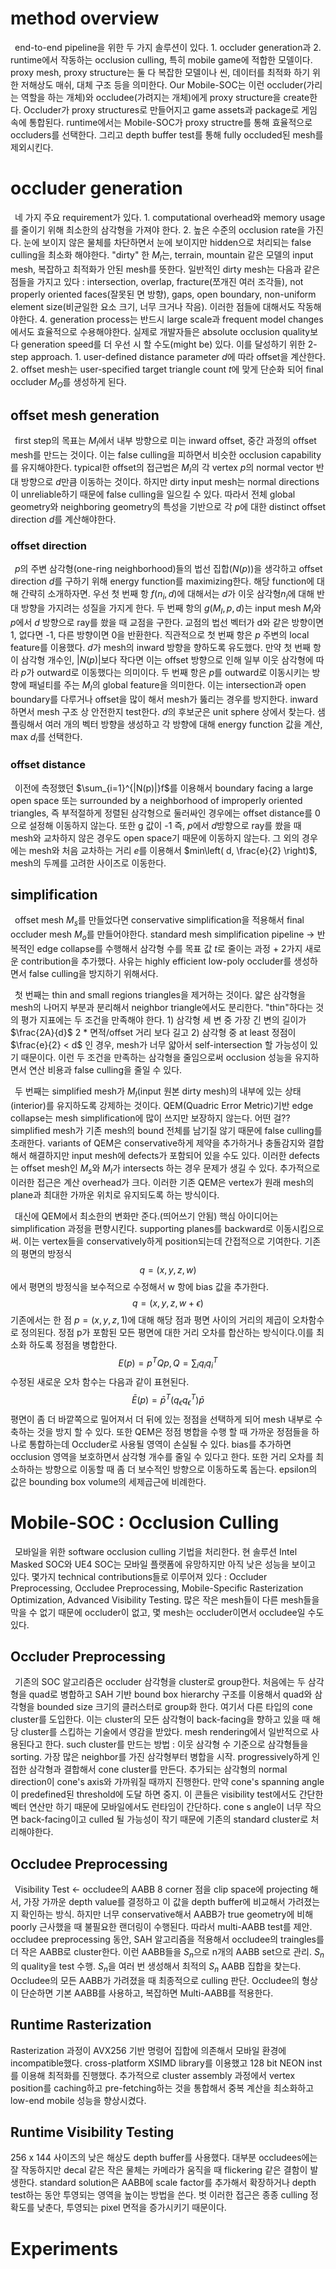 
# method overview

&ensp;end-to-end pipeline을 위한 두 가지 솔루션이 있다. 1. occluder generation과 2. runtime에서 작동하는 occlusion culling, 특히 mobile game에 적합한 모델이다. proxy mesh, proxy structure는 둘 다 복잡한 모델이나 씬, 데이터를 최적화 하기 위한 저해상도 매쉬, 대체 구조 등을 의미한다. Our Mobile-SOC는 이런 occluder(가리는 역할을 하는 개체)와 occludee(가려지는 개체)에게 proxy structure을 create한다. Occluder가 proxy structures로 만들어지고 game assets과 package로 게임 속에 통합된다. runtime에서는 Mobile-SOC가 proxy structre를 통해 효율적으로 occluders를 선택한다. 그리고 depth buffer test를 통해 fully occluded된 mesh를 제외시킨다.

# occluder generation

&ensp;네 가지 주요 requirement가 있다. 1. computational overhead와 memory usage를 줄이기 위해 최소한의 삼각형을 가져야 한다. 2. 높은 수준의 occlusion rate을 가진다. 눈에 보이지 않은 물체를 차단하면서 눈에 보이지만 hidden으로 처리되는 false culling을 최소화 해야한다. "dirty" 한 $M_{I}$는, terrain, mountain 같은 모델의 input mesh, 복잡하고 최적화가 안된 mesh를 뜻한다. 일반적인 dirty mesh는 다음과 같은 점들을 가지고 있다 : intersection, overlap, fracture(쪼개진 여러 조각들), not properly oriented faces(잘못된 면 방향), gaps, open boundary, non-uniform element size(비균일한 요소 크기, 너무 크거나 작음). 이러한 점들에 대해서도 작동해야한다. 4. generation process는 반드시 large scale과 frequent model changes 에서도 효율적으로 수용해야한다. 실제로 개발자들은 absolute occlusion quality보다 generation speed를 더 우선 시 할 수도(might be) 있다. 이를 달성하기 위한 2-step approach. 1. user-defined distance parameter $d$에 따라 offset을 계산한다. 2. offset mesh는 user-specified target triangle count $t$에 맞게 단순화 되어 final occluder $M_{O}$를 생성하게 된다.

## offset mesh generation

&ensp;first step의 목표는 $M_{I}$에서 내부 방향으로 미는 inward offset, 중간 과정의 offset mesh를 만드는 것이다. 이는 false culling을 피하면서 비슷한 occlusion capability를 유지해야한다. typical한 offset의 접근법은 $M_{I}$의 각 vertex $p$의 normal vector 반대 방향으로 $d$만큼 이동하는 것이다. 하지만 dirty input mesh는 normal directions이 unreliable하기 때문에 false culling을 일으킬 수 있다. 따라서 전체 global geometry와 neighboring geometry의 특성을 기반으로 각 $p$에 대한 distinct offset direction $d$를 계산해야한다.

### offset direction

&ensp;$p$의 주변 삼각형(one-ring neighborhood)들의 법선 집합($N(p)$)을 생각하고 offset direction $d$를 구하기 위해 energy function를 maximizing한다. 해당 function에 대해 간략히 소개하자면. 우선 첫 번째 항 $f(n_{i},d)$에 대해서는 $d$가 이웃 삼각형$n_{i}$에 대해 반대 방향을 가지려는 성질을 가지게 한다. 두 번째 항의 $g(M_{I}, p, d)$는 input mesh $M_{I}$와 $p$에서 $d$ 방향으로 ray를 쐈을 때 교점을 구한다. 교점의 법선 벡터가 d와 같은 방향이면 1, 없다면 -1, 다른 방향이면 0을 반환한다. 직관적으로 첫 번째 항은 $p$ 주변의 local feature를 이용했다. $d$가 mesh의 inward 방향을 향하도록 유도했다. 만약 첫 번째 항이 삼각형 개수인, $|N(p)|$보다 작다면 이는 offset 방향으로 인해 일부 이웃 삼각형에 따라 $p$가 outward로 이동했다는 의미이다. 두 번째 항은 $p$를 outward로 이동시키는 방향에 패널티를 주는 $M_{I}$의 global feature을 의미한다. 이는 intersection과 open boundary를 다루거나 offset을 많이 해서 mesh가 뚫리는 경우를 방지한다. inward 하면서 mesh 구조 상 안전한지 test한다. $d$의 후보군은 unit sphere 상에서 찾는다. 샘플링해서 여러 개의 벡터 방향을 생성하고 각 방향에 대해 energy function 값을 계산, max $d_{i}$를 선택한다.

### offset distance

&ensp;이전에 측정했던 $\sum_{i=1}^{|N(p)|}f$를 이용해서 boundary facing a large open space 또는 surrounded by a neighborhood of improperly oriented triangles, 즉 부적절하게 정렬된 삼각형으로 둘러싸인 경우에는 offset distance를 0으로 설정해 이동하지 않는다. 또한 g 값이 -1 즉, $p$에서 $d$방향으로 ray를 쐈을 때 mesh와 교차하지 않은 경우도 open space기 때문에 이동하지 않는다. 그 외의 경우에는 mesh와 처음 교차하는 거리 $e$를 이용해서 $min\left( d, \frac{e}{2} \right)$, mesh의 두께를 고려한 사이즈로 이동한다.

## simplification

&ensp;offset mesh $M_{s}$를 만들었다면 conservative simplification을 적용해서 final occluder mesh $M_{o}$를 만들어야한다. standard mesh simplification pipeline -> 반복적인 edge collapse를 수행해서 삼각형 수를 목표 값 $t$로 줄이는 과정 + 2가지 새로운 contribution을 추가했다. 사유는 highly efficient low-poly occluder를 생성하면서 false culling을 방지하기 위해서다.

&ensp;첫 번째는 thin and small regions triangles을 제거하는 것이다. 얇은 삼각형을 mesh의 나머지 부분과 분리해서 neighbor triangle에서도 분리한다. "thin"하다는 것의 평가 지표에는 두 조건을 만족해야 한다. 1) 삼각형 세 변 중 가장 긴 변의 길이가 $\frac{2A}{d}$ 2 * 면적/offset 거리 보다 길고 2)  삼각형 중 at least 정점이 $\frac{e}{2} < d$ 인 경우, mesh가 너무 얇아서 self-intersection 할 가능성이 있기 때문이다. 이런 두 조건을 만족하는 삼각형을 줄임으로써 occlusion 성능을 유지하면서 연산 비용과 false culling을 줄일 수 있다.

&ensp;두 번째는 simplified mesh가 $M_{I}$(input 원본 dirty mesh)의 내부에 있는 상태(interior)를 유지하도록 강제하는 것이다. QEM(Quadric Error Metric)기반 edge collapse는 mesh simplification에 많이 쓰지만 보장하지 않는다. 어떤 걸?? simplified mesh가 기존 mesh의 bound 전체를 남기질 않기 때문에 false culling를 초래한다. variants of QEM은 conservative하게 제약을 추가하거나 충돌감지와 결합해서 해결하지만 input mesh에 defects가 포함되어 있을 수도 있다. 이러한 defects는 offset mesh인 $M_{s}$와 $M_{I}$가 intersects 하는 경우 문제가 생길 수 있다. 추가적으로 이러한 접근은 계산 overhead가 크다. 이러한 기존 QEM은 vertex가 원래 mesh의 plane과 최대한 가까운 위치로 유지되도록 하는 방식이다.

&ensp;대신에 QEM에서 최소한의 변화만 준다.(띄어쓰기 안됨) 핵심 아이디어는 simplification 과정을 편향시킨다. supporting planes를 backward로 이동시킴으로써. 이는 vertex들을 conservatively하게 position되는데 간접적으로 기여한다. 기존의 평면의 방정식
$$
q = (x, y, z, w)
$$
에서 평면의 방정식을 보수적으로 수정해서 w 항에 bias 값을 추가한다.
$$
q = (x,y,z,w+\epsilon)
$$
기존에서는 한 점 $p = (x, y, z, 1)$에 대해 해당 점과 평면 사이의 거리의 제곱이 오차함수로 정의된다. 정점 p가 포함된 모든 평면에 대한 거리 오차를 합산하는 방식이다.이를 최소화 하도록 정점을 병합한다.
$$
E(p)=p^T Q p, Q=\sum_{i}q_{i}q_{i}^T
$$
수정된 새로운 오차 함수는 다음과 같이 표현된다.
$$
\bar{E}(p)=\bar{p}^T(q_{\epsilon}q_{\epsilon}^{T})\bar{p}
$$
평면이 좀 더 바깥쪽으로 밀어져서 더 뒤에 있는 정점을 선택하게 되어 mesh 내부로 수축하는 것을 방지 할 수 있다. 또한 QEM은 정점 병합을 수행 할 때 가까운 정점들을 하나로 통합하는데 Occluder로 사용될 영역이 손실될 수 있다. bias를 추가하면 occlusion 영역을 보호하면서 삼각형 개수를 줄일 수 있다고 한다. 또한 거리 오차를 최소하하는 방향으로 이동할 때 좀 더 보수적인 방향으로 이동하도록 돕는다. epsilon의 값은 bounding box volume의 세제곱근에 비례한다.

# Mobile-SOC : Occlusion Culling

&ensp;모바일을 위한 software occlusion culling 기법을 처리한다. 현 솔루션 Intel Masked SOC와 UE4 SOC는 모바일 플랫폼에 유망하지만 아직 낮은 성능을 보이고 있다. 몇가지 technical contributions들로 이루어져 있다 : Occluder Preprocessing, Occludee Preprocessing, Mobile-Specific Rasterization Optimization, Advanced Visibility Testing. 많은 작은 mesh들이 다른 mesh들을 막을 수 없기 때문에 occluder이 없고, 몇 mesh는 occluder이면서 occludee일 수도 있다.

## Occluder Preprocessing

&ensp;기존의 SOC 알고리즘은 occluder 삼각형을 cluster로 group한다. 처음에는 두 삼각형을 quad로 병합하고 SAH 기반 bound box hierarchy 구조를 이용해서 quad와 삼각형을 bounded size 크기의 클러스터로 group화 한다. 여기서 다른 타입의 cone cluster를 도입한다. 이는 cluster의 모든 삼각형이 back-facing을 향하고 있을 때 해당 cluster를 스킵하는 기술에서 영감을 받았다. mesh rendering에서 일반적으로 사용된다고 한다. such cluster를 만드는 방법 : 이웃 삼각형 수 기준으로 삼각형들을 sorting. 가장 많은 neighbor를 가진 삼각형부터 병합을 시작. progressively하게 인접한 삼각형과 결합해서 cone cluster를 만든다. 추가되는 삼각형의 normal direction이 cone's axis와 가까워질 때까지 진행한다. 만약 cone's spanning angle이 predefined된 threshold에 도달 하면 중지. 이 콘들은 visibility test에서도 간단한 벡터 연산만 하기 때문에 모바일에서도 런타임이 간단하다. cone
s angle이 너무 작으면 back-facing이고 culled 될 가능성이 작기 때문에 기존의 standard cluster로 처리해야한다.

## Occludee Preprocessing

&ensp;Visibility Test <- occludee의 AABB 8 corner 점을 clip space에 projecting 해서, 가장 가까운 depth value를 결정하고 이 값을 depth buffer에 비교해서 가려졌는지 확인하는 방식. 하지만 너무 conservative해서 AABB가 true geometry에 비해 poorly 근사했을 때 불필요한 랜더링이 수행된다. 따라서 multi-AABB test를 제안. occludee preprocessing 동안, SAH 알고리즘을 적용해서 occludee의 traingles를 더 작은 AABB로 cluster한다. 이런 AABB들을 $S_{n}$으로 n개의 AABB set으로 관리. $S_{n}$의 quality을 test 수행. $S_{n}$을 여러 번 생성해서 최적의 $S_{n}$ AABB 집합을 찾는다. Occludee의 모든 AABB가 가려졌을 때 최종적으로 culling 판단. Occludee의 형상이 단순하면 기본 AABB를 사용하고, 복잡하면 Multi-AABB를 적용한다.

## Runtime Rasterization

Rasterization 과정이 AVX256 기반 명령어 집합에 의존해서 모바일 환경에 incompatible했다. cross-platform XSIMD library를 이용했고 128 bit NEON inst를 이용해 최적화를 진행했다. 추가적으로 cluster assembly 과정에서 vertex position를 caching하고 pre-fetching하는 것을 통합해서 중복 계산을 최소화하고 low-end mobile 성능을 향상시켰다.

## Runtime Visibility Testing

256 x 144 사이즈의 낮은 해상도 depth buffer를 사용했다. 대부분 occludees에는 잘 작동하지만 decal 같은 작은 물체는 카메라가 움직을 때 flickering 같은 결함이 발생한다. standard solution은 AABB에 scale factor를 추가해서 확장하거나 depth test하는 동안 투영되는 영역을 높이는 방법을 쓴다. 벗 이러한 접근은 종종 culling 정확도를 낮춘다, 투영되는 pixel 면적을 증가시키기 때문이다.

# Experiments